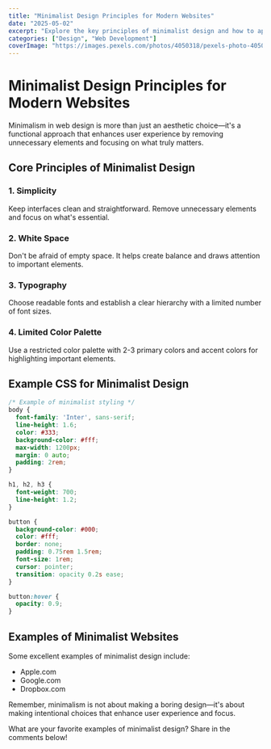 ```yaml
---
title: "Minimalist Design Principles for Modern Websites"
date: "2025-05-02"
excerpt: "Explore the key principles of minimalist design and how to apply them to create clean, effective websites."
categories: ["Design", "Web Development"]
coverImage: "https://images.pexels.com/photos/4050318/pexels-photo-4050318.jpeg"
---
```


# Minimalist Design Principles for Modern Websites

Minimalism in web design is more than just an aesthetic choice—it's a functional approach that enhances user experience by removing unnecessary elements and focusing on what truly matters.

## Core Principles of Minimalist Design

### 1. Simplicity

Keep interfaces clean and straightforward. Remove unnecessary elements and focus on what's essential.

### 2. White Space

Don't be afraid of empty space. It helps create balance and draws attention to important elements.

### 3. Typography

Choose readable fonts and establish a clear hierarchy with a limited number of font sizes.

### 4. Limited Color Palette

Use a restricted color palette with 2-3 primary colors and accent colors for highlighting important elements.

## Example CSS for Minimalist Design

```css
/* Example of minimalist styling */
body {
  font-family: 'Inter', sans-serif;
  line-height: 1.6;
  color: #333;
  background-color: #fff;
  max-width: 1200px;
  margin: 0 auto;
  padding: 2rem;
}

h1, h2, h3 {
  font-weight: 700;
  line-height: 1.2;
}

button {
  background-color: #000;
  color: #fff;
  border: none;
  padding: 0.75rem 1.5rem;
  font-size: 1rem;
  cursor: pointer;
  transition: opacity 0.2s ease;
}

button:hover {
  opacity: 0.9;
}
```

## Examples of Minimalist Websites

Some excellent examples of minimalist design include:

- Apple.com
- Google.com
- Dropbox.com

Remember, minimalism is not about making a boring design—it's about making intentional choices that enhance user experience and focus.

What are your favorite examples of minimalist design? Share in the comments below!
